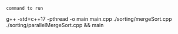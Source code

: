 `command to run`

g++ -std=c++17 -pthread -o main main.cpp ./sorting/mergeSort.cpp ./sorting/parallelMergeSort.cpp && main